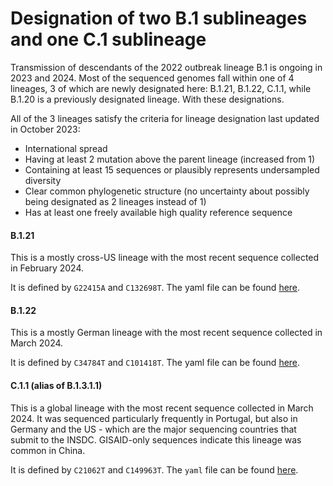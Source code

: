 # Designation of two B.1 sublineages and one C.1 sublineage

Transmission of descendants of the 2022 outbreak lineage B.1 is ongoing in 2023 and 2024. Most of the sequenced genomes fall within one of 4 lineages, 3 of which are newly designated here: B.1.21, B.1.22, C.1.1, while B.1.20 is a previously designated lineage. With these designations.

All of the 3 lineages satisfy the criteria for lineage designation last updated in October 2023:

- International spread
- Having at least 2 mutation above the parent lineage (increased from 1)
- Containing at least 15 sequences or plausibly represents undersampled diversity
- Clear common phylogenetic structure (no uncertainty about possibly being designated as 2 lineages instead of 1)
- Has at least one freely available high quality reference sequence

#### B.1.21

This is a mostly cross-US lineage with the most recent sequence collected in February 2024.

It is defined by `G22415A` and `C132698T`.
The yaml file can be found [here](../lineages/B.1.21.yml).

#### B.1.22

This is a mostly German lineage with the most recent sequence collected in March 2024.

It is defined by `C34784T` and `C101418T`.
The yaml file can be found [here](../lineages/B.1.22.yml).

#### C.1.1 (alias of B.1.3.1.1)

This is a global lineage with the most recent sequence collected in March 2024. It was sequenced particularly frequently in Portugal, but also in Germany and the US - which are the major sequencing countries that submit to the INSDC. GISAID-only sequences indicate this lineage was common in China.

It is defined by `C21062T` and `C149963T`.
The `yaml` file can be found [here](../lineages/C.1.1.yml).
